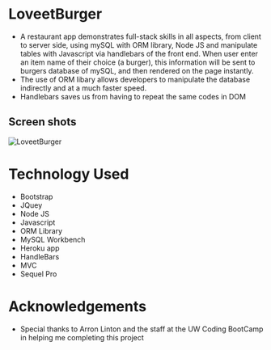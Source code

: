 # LoveetBurger

* A restaurant app demonstrates full-stack skills in all aspects, from client to server side, using mySQL with ORM library, Node JS and manipulate tables with Javascript via handlebars of the front end. When user enter an item name of their choice (a burger), this information will be sent to burgers database of mySQL, and then rendered on the page instantly.
* The use of ORM libary allows developers to manipulate the database indirectly and at a much faster speed.
* Handlebars saves us from having to repeat the same codes in DOM
## Screen shots
![LoveetBurger](./assets/img/screenshot.png)



# Technology Used
- Bootstrap
- JQuey
- Node JS
- Javascript
- ORM Library
- MySQL Workbench
- Heroku app
- HandleBars
- MVC 
- Sequel Pro

# Acknowledgements

* Special thanks to Arron Linton and the staff at the UW Coding BootCamp in helping me completing this project
